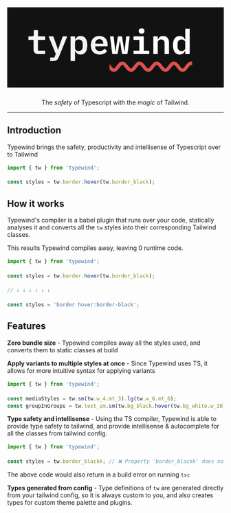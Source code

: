 <h1 align="center"><img src="https://raw.githubusercontent.com/mokshit06/typewind/main/.github/typewind-logo.png" /></h1>

<p align="center">
  The <em>safety</em> of Typescript with the <em>magic</em> of Tailwind.
</p>

---

## Introduction

Typewind brings the safety, productivity and intellisense of Typescript over to Tailwind

```js
import { tw } from 'typewind';

const styles = tw.border.hover(tw.border_black);
```

## How it works

Typewind's compiler is a babel plugin that runs over your code, statically analyses it and converts all the `tw` styles into their corresponding Tailwind classes.

This results Typewind compiles away, leaving 0 runtime code.

```js
import { tw } from 'typewind';

const styles = tw.border.hover(tw.border_black);

// ↓ ↓ ↓ ↓ ↓ ↓

const styles = 'border hover:border-black';
```

## Features

**Zero bundle size** - Typewind compiles away all the styles used, and converts them to static classes at build

**Apply variants to multiple styles at once** - Since Typewind uses TS, it allows for more intuitive syntax for applying variants

```js
import { tw } from 'typewind';

const mediaStyles = tw.sm(tw.w_4.mt_3).lg(tw.w_8.mt_6);
const groupInGroups = tw.text_sm.sm(tw.bg_black.hover(tw.bg_white.w_10));
```

**Type safety and intellisense** - Using the TS compiler, Typewind is able to provide type safety to tailwind, and provide intellisense & autocomplete for all the classes from tailwind config.

```js
import { tw } from 'typewind';

const styles = tw.border_blackk; // ❌ Property 'border_blackk' does not exist on type 'Typewind'. Did you mean 'border_black'?
```

The above code would also return in a build error on running `tsc`

**Types generated from config** - Type definitions of `tw` are generated directly from your tailwind config, so it is always custom to you, and also creates types for custom theme palette and plugins.
